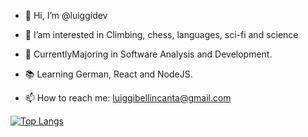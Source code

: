 - 👋 Hi, I’m @luiggidev
- 👀 I’am interested in Climbing, chess, languages, sci-fi and science
- 🌱 CurrentlyMajoring in Software Analysis and Development.
- 📚 Learning German, React and NodeJS.

- 📫 How to reach me: luiggibellincanta@gmail.com

<!---
luiggidev/luiggidev is a ✨ special ✨ repository because its `README.md` (this file) appears on your GitHub profile.
You can click the Preview link to take a look at your changes.
--->


[![Top Langs](https://github-readme-stats.vercel.app/api/top-langs/?username=luiggidev&layout=compact)](https://github.com/anuraghazra/github-readme-stats)
